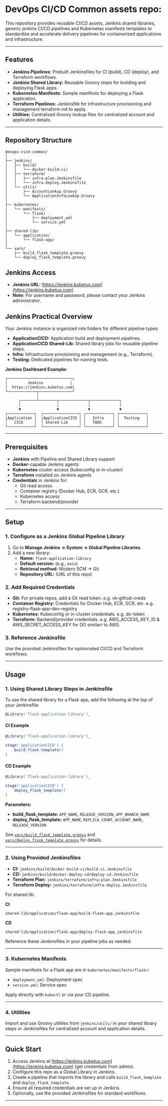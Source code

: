 # DevOps CI/CD Common assets repo:

This repository provides reusable CI/CD assets, Jenkins shared libraries, generic jenkins CI/CD pipelines and Kubernetes manifests templates to standardize and accelerate delivery pipelines for containerized applications and infrastructure.

---

## Features

- **Jenkins Pipelines:** Prebuilt Jenkinsfiles for CI (build), CD (deploy), and Terraform workflows.
- **Jenkins Shared Library:** Reusable Groovy steps for building and deploying Flask apps.
- **Kubernetes Manifests:** Sample manifests for deploying a Flask application.
- **Terraform Pipelines:** Jenkinsfile for infrastructure provisioning and management terraform init to apply.
- **Utilities:** Centralized Groovy lookup files for centralized account and application details.

---

## Repository Structure

```
devops-cicd-common/
│
├── jenkins/
│   ├── build/
│   │   └── docker-build-ci/
│   ├── terraform/
│   │   ├── infra-plan.Jenkinsfile
│   │   └── infra-deploy.Jenkinsfile
│   └── utils/
│       ├── AccountLookup.Groovy
│       └── ApplicationInfoLookup.Groovy
│
├── kubernetes/
│   └── manifests/
│       └── flask/
│           ├── deployment.yml
│           └── service.yml
│
├── shared-lib/
│   └── application/
│       └── flask-app/
│
└── vars/
    ├── build_flask_template.groovy
    └── deploy_flask_template.groovy
```

## Jenkins Access

- **Jenkins URL:** [https://jenkins.kubetux.com](https://jenkins.kubetux.com)
- **Note:** For username and password, please contact your Jenkins administrator.

## Jenkins Practical Overview

Your Jenkins instance is organized into folders for different pipeline types:

- **ApplicationCICD:** Application build and deployment pipelines.
- **ApplicationCICD Shared-Lib:** Shared library jobs for reusable pipeline steps.
- **Infra:** Infrastructure provisioning and management (e.g., Terraform).
- **Testing:** Dedicated pipelines for running tests.

**Jenkins Dashboard Example:**

```
┌─────────────────────────────┐
│         Jenkins            │
│  https://jenkins.kubetux.com│
└─────────────┬───────────────┘
              │
      ┌───────┴────────┬─────────────┬─────────────┐
      │                │             │             │
      ▼                ▼             ▼             ▼
┌────────────┐  ┌────────────────┐ ┌────────────┐ ┌────────────┐
│Application │  │ApplicationCICD │ │   Infra    │ │  Testing   │
│   CICD     │  │ Shared-Lib     │ │   TODO     │ │            │
└────────────┘  └────────────────┘ └────────────┘ └────────────┘
```

---

## Prerequisites

- **Jenkins** with Pipeline and Shared Library support
- **Docker**-capable Jenkins agents
- **Kubernetes** cluster access (kubeconfig or in-cluster)
- **Terraform** installed on Jenkins agents
- **Credentials** in Jenkins for:
  - Git read access
  - Container registry (Docker Hub, ECR, GCR, etc.)
  - Kubernetes access
  - Terraform backend/provider

---

## Setup

### 1. Configure as a Jenkins Global Pipeline Library

1. Go to **Manage Jenkins → System → Global Pipeline Libraries**.
2. Add a new library:
   - **Name:** `flask-application-library`
   - **Default version:** (e.g., `main`)
   - **Retrieval method:** Modern SCM → Git
   - **Repository URL:** (URL of this repo)

### 2. Add Required Credentials

- **Git:** For private repos, add a Git read token. e.g. vk-github-creds
- **Container Registry:** Credentials for Docker Hub, ECR, GCR, etc. e.g. registry-flask-app-dev-registry
- **Kubernetes:** Kubeconfig or in-cluster credentials. e.g. do-token
- **Terraform:** Backend/provider credentials. e.g. AWS_ACCESS_KEY_ID & AWS_SECRET_ACCESS_KEY for DO similarr to AWS.

### 3. Reference Jenkinsfile

Use the provided Jenkinsfiles for opinionated CI/CD and Terraform workflows.

---

## Usage

### 1. Using Shared Library Steps in Jenkinsfile

To use the shared library for a Flask app, add the following at the top of your Jenkinsfile:

```groovy
@Library('flask-application-library')_
```

#### CI Example

```groovy
@Library('flask-application-library')_

stage('applicationCICD') {
    build_flask_template()
}
```

#### CD Example

```groovy
@Library('flask-application-library')_

stage('applicationCICD') {
    deploy_flask_template()
}
```

**Parameters:**

- **build_flask_template:** `APP_NAME`, `RELEASE_VERSION`, `APP_BRANCH_NAME`
- **deploy_flask_template:** `APP_NAME`, `REPLICA_COUNT`, `ACCOUNT_NAME`, `RELEASE_VERSION`

See [`vars/build_flask_template.groovy`](vars/build_flask_template.groovy) and [`vars/deploy_flask_template.groovy`](vars/deploy_flask_template.groovy) for details.

---

### 2. Using Provided Jenkinsfiles

- **CI:** `jenkins/build/docker-build-ci/build-ci.Jenkinsfile`
- **CD:** `jenkins/build/docker-deploy-cd/deploy-cd.Jenkinsfile`
- **Terraform Plan:** `jenkins/terraform/infra-plan.Jenkinsfile`
- **Terraform Deploy:** `jenkins/terraform/infra-deploy.Jenkinsfile`

For shared lib: 

**CI**

`shared-lib/application/flask-app/build-flask-app.jenkinsfile`

**CD**

`shared-lib/application/flask-app/deploy-flask-app.jenkinsfile`

Reference these Jenkinsfiles in your pipeline jobs as needed.

---

### 3. Kubernetes Manifests

Sample manifests for a Flask app are in `kubernetes/manifests/flask/`:

- `deployment.yml`: Deployment spec
- `service.yml`: Service spec

Apply directly with `kubectl` or via your CD pipeline.

---

### 4. Utilities

Import and use Groovy utilities from `jenkins/utils/` in your shared library steps or Jenkinsfiles for centralized account and application details.

---

## Quick Start

1. Access Jenkins at [https://jenkins.kubetux.com](https://jenkins.kubetux.com) (get credentials from admin).
2. Configure this repo as a Global Library in Jenkins.
3. Create a pipeline that imports the library and calls `build_flask_template` and `deploy_flask_template`.
4. Ensure all required credentials are set up in Jenkins.
5. Optionally, use the provided Jenkinsfiles for standard workflows.

---
